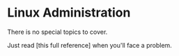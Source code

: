 # Linux Administration

There is no special topics to cover.

Just read [this full reference] when you'll face a problem.
